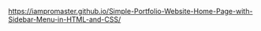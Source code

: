 https://iampromaster.github.io/Simple-Portfolio-Website-Home-Page-with-Sidebar-Menu-in-HTML-and-CSS/
